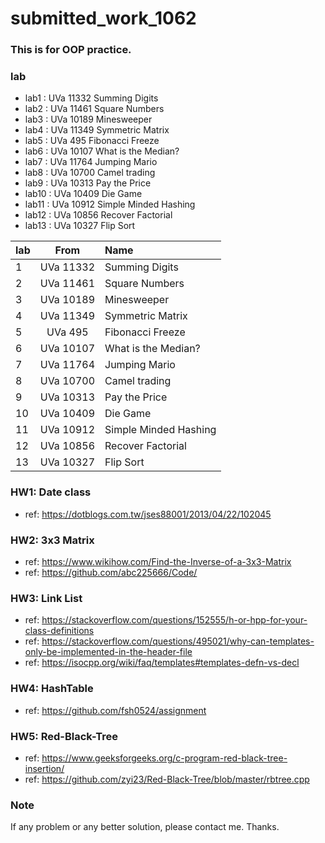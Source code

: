 # submitted_work_1062
### This is for OOP practice.

### lab
- lab1  : UVa 11332 Summing Digits  
- lab2  : UVa 11461 Square Numbers  
- lab3  : UVa 10189 Minesweeper     
- lab4  : UVa 11349 Symmetric Matrix
- lab5  : UVa   495 Fibonacci Freeze
- lab6  : UVa 10107 What is the Median?
- lab7  : UVa 11764 Jumping Mario
- lab8  : UVa 10700 Camel trading
- lab9  : UVa 10313 Pay the Price
- lab10 : UVa 10409 Die Game
- lab11 : UVa 10912	Simple Minded Hashing
- lab12 : UVa 10856 Recover Factorial
- lab13 : UVa 10327 Flip Sort

| lab |      From     |       Name            |
| --- |:-------------:|:--------------------- |
|  1  |   UVa 11332   | Summing Digits        |
|  2  |   UVa 11461   | Square Numbers        |
|  3  |   UVa 10189   | Minesweeper           |
|  4  |   UVa 11349   | Symmetric Matrix      |
|  5  |   UVa   495   | Fibonacci Freeze      |
|  6  |   UVa 10107   | What is the Median?   |
|  7  |   UVa 11764   | Jumping Mario         |
|  8  |   UVa 10700   | Camel trading         |
|  9  |   UVa 10313   | Pay the Price         |
|  10 |   UVa 10409   | Die Game              |
|  11 |   UVa 10912	  | Simple Minded Hashing |
|  12 |   UVa 10856   | Recover Factorial     |
|  13 |   UVa 10327   | Flip Sort             |

### HW1: Date class
- ref: https://dotblogs.com.tw/jses88001/2013/04/22/102045

### HW2: 3x3 Matrix
- ref: https://www.wikihow.com/Find-the-Inverse-of-a-3x3-Matrix
- ref: https://github.com/abc225666/Code/

### HW3: Link List
- ref: https://stackoverflow.com/questions/152555/h-or-hpp-for-your-class-definitions
- ref:  https://stackoverflow.com/questions/495021/why-can-templates-only-be-implemented-in-the-header-file
- ref: https://isocpp.org/wiki/faq/templates#templates-defn-vs-decl

### HW4: HashTable
- ref: https://github.com/fsh0524/assignment

### HW5: Red-Black-Tree
- ref: https://www.geeksforgeeks.org/c-program-red-black-tree-insertion/
- ref: https://github.com/zyi23/Red-Black-Tree/blob/master/rbtree.cpp

### Note
If any problem or any better solution, please contact me. Thanks.
